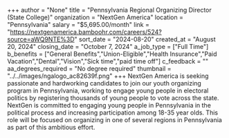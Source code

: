 +++
author = "None"
title = "Pennsylvania Regional Organizing Director (State College)"
organization = "NextGen America"
location = "Pennsylvania"
salary = "$5,695.00/month"
link = "https://nextgenamerica.bamboohr.com/careers/524?source=aWQ9NTE%3D"
sort_date = "2024-08-20"
created_at = "August 20, 2024"
closing_date = "October 7, 2024"
a_job_type = ["Full Time"]
b_benefits = ["General Benefits","Union-Eligible","Health Insurance","Paid Vacation","Dental","Vision","Sick time","paid time off"]
c_feedback = ""
aa_degrees_required = "No degree required"
thumbnail = "../../images/ngalogo_ac82639f.png"
+++
NextGen America is seeking passionate and hardworking candidates to join our youth organizing program in Pennsylvania, working to engage young people in electoral politics by registering thousands of young people to vote across the state. NextGen is committed to engaging young people in Pennsylvania in the political process and increasing participation among 18-35 year olds. This role will be focused on organizing in one of several regions in Pennsylvania as part of this ambitious effort. 